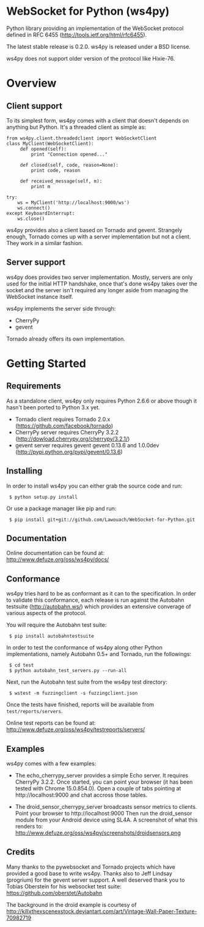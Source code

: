WebSocket for Python (ws4py)
============================

Python library providing an implementation of the WebSocket protocol defined in RFC 6455 (http://tools.ietf.org/html/rfc6455).

The latest stable release is 0.2.0. ws4py is released under a BSD license.

ws4py does not support older version of the protocol like Hixie-76.

Overview
========

Client support
--------------

To its simplest form, ws4py comes with a client that doesn't depends on anything but Python.
It's a threaded client as simple as:

```
from ws4py.client.threadedclient import WebSocketClient
class MyClient(WebSocketClient):
     def opened(self):
     	 print "Connection opened..."

     def closed(self, code, reason=None):
         print code, reason
            
     def received_message(self, m):
     	 print m

try:
    ws = MyClient('http://localhost:9000/ws')
    ws.connect()
except KeyboardInterrupt:
    ws.close()
```

ws4py provides also a client based on Tornado and gevent. Strangely enough, Tornado
comes up with a server implementation but not a client. They work in a similar fashion.

Server support
--------------

ws4py does provides two server implementation. Mostly, servers are only used
for the initial HTTP handshake, once that's done ws4py takes over the socket
and the server isn't required any longer aside from managing the WebSocket instance
itself.

ws4py implements the server side through:

 * CherryPy
 * gevent

Tornado already offers its own implementation.

Getting Started
===============

Requirements
------------

As a standalone client, ws4py only requires Python 2.6.6 or above though it hasn't been ported to Python 3.x yet.

 * Tornado client requires Tornado 2.0.x (https://github.com/facebook/tornado)
 * CherryPy server requires CherryPy 3.2.2 (http://dowload.cherrypy.org/cherrypy/3.2.1/)
 * gevent server requires gevent gevent 0.13.6 and 1.0.0dev (http://pypi.python.org/pypi/gevent/0.13.6)


Installing
----------

In order to install ws4py you can either grab the source code and run:

```
 $ python setup.py install
```

Or use a package manager like pip and run:

```
 $ pip install git+git://github.com/Lawouach/WebSocket-for-Python.git
```

Documentation
-------------

Online documentation can be found at: http://www.defuze.org/oss/ws4py/docs/

Conformance
-----------

ws4py tries hard to be as conformant as it can to the specification. In order to validate this conformance, each release is run against the Autobahn testsuite (http://autobahn.ws/) which provides an extensive converage of various aspects of the protocol.

You will require the Autobahn test suite:

```
 $ pip install autobahntestsuite
```

In order to test the conformance of ws4py along other Python implementations, namely Autobahn 0.5+ and Tornado, run the followings:

```
 $ cd test
 $ python autobahn_test_servers.py --run-all
```

Next, run the Autobahn test suite from the ws4py test directory:

```
 $ wstest -m fuzzingclient -s fuzzingclient.json
```

Once the tests have finished, reports will be available from ```test/reports/servers```.

Online test reports can be found at: http://www.defuze.org/oss/ws4py/testreports/servers/

Examples
--------

ws4py comes with a few examples:

 * The echo_cherrypy_server provides a simple Echo server. It requires CherryPy 3.2.2. Once started, you can point your browser (it has been tested with Chrome 15.0.854.0).
   Open a couple of tabs pointing at http://localhost:9000 and chat accross those tables.
   
 * The droid_sensor_cherrypy_server broadcasts sensor metrics to clients. Point your browser to http://localhost:9000
   Then run the droid_sensor module from your Android device using SL4A.
   A screenshot of what this renders to: http://www.defuze.org/oss/ws4py/screenshots/droidsensors.png

Credits
-------

Many thanks to the pywebsocket and Tornado projects which have provided a good base to write ws4py.
Thanks also to Jeff Lindsay (progrium) for the gevent server support.
A well deserved thank you to Tobias Oberstein for his websocket test suite: https://github.com/oberstet/Autobahn

The background in the droid example is courtesy of http://killxthexscenexstock.deviantart.com/art/Vintage-Wall-Paper-Texture-70982719